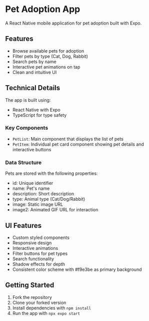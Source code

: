 
# Pet Adoption App

A React Native mobile application for pet adoption built with Expo.

## Features

- Browse available pets for adoption
- Filter pets by type (Cat, Dog, Rabbit)
- Search pets by name
- Interactive pet animations on tap
- Clean and intuitive UI

## Technical Details

The app is built using:
- React Native with Expo
- TypeScript for type safety

### Key Components

- `PetList`: Main component that displays the list of pets
- `PetItem`: Individual pet card component showing pet details and interactive buttons

### Data Structure

Pets are stored with the following properties:
- id: Unique identifier
- name: Pet's name
- description: Short description
- type: Animal type (Cat/Dog/Rabbit)
- image: Static image URL
- image2: Animated GIF URL for interaction

## UI Features

- Custom styled components
- Responsive design
- Interactive animations
- Filter buttons for pet types
- Search functionality
- Shadow effects for depth
- Consistent color scheme with #f9e3be as primary background

## Getting Started

1. Fork the repository
2. Clone your forked version
3. Install dependencies with `npm install`
4. Run the app with `npx expo start`
